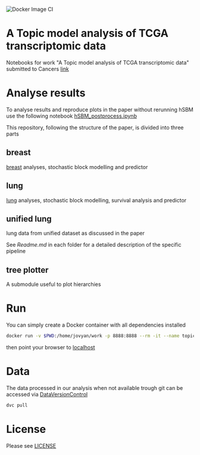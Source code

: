 ![Docker Image CI](https://github.com/fvalle1/cancers/workflows/Docker%20Image%20CI/badge.svg)

# A Topic model analysis of TCGA transcriptomic data
Notebooks for work "A Topic model analysis of TCGA transcriptomic data" submitted to Cancers [link]()

# Analyse results

To analyse results and reproduce plots in the paper without rerunning hSBM use the following notebook [hSBM_postprocess.ipynb](hSBM_postprocess.ipynb)


This repository, following the structure of the paper, is divided into three parts

## breast
[breast](breast) analyses, stochastic block modelling and predictor

## lung
[lung](lung) analyses, stochastic block modelling, survival analysis and predictor

## unified lung
lung data from unified dataset as discussed in the paper

See *Readme.md* in each folder for a detailed description of the specific pipeline

## tree plotter

A submodule useful to plot hierarchies

# Run
You can simply create a Docker container with all dependencies installed

```bash
docker run -v $PWD:/home/jovyan/work -p 8888:8888 --rm -it --name topic_tcga docker.pkg.github.com/fvalle1/topictcga/topic:latest
```

then point your browser to [localhost](http://localhost:8888)

# Data
The data processed in our analysis when not available trough git can be accessed via [DataVersionControl](https://dvc.org)
```bash
dvc pull
```

# License
Please see [LICENSE](LICENSE)

